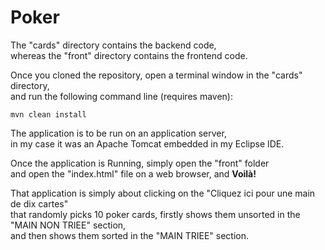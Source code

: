 # Poker
The "cards" directory contains the backend code,</br>
whereas the "front" directory contains the frontend code.</br>

Once you cloned the repository, open a terminal window in the "cards" directory,</br>
and run the following command line (requires maven):</br>

`mvn clean install`

The application is to be run on an application server,</br>
in my case it was an Apache Tomcat embedded in my Eclipse IDE.</br>

Once the application is Running, simply open the "front" folder</br>
and open the "index.html" file on a web browser, and **Voilà!**</br>

That application is simply about clicking on the "Cliquez ici pour une main de dix cartes"</br>
that randomly picks 10 poker cards, firstly shows them unsorted in the "MAIN NON TRIEE" section,</br>
and then shows them sorted in the "MAIN TRIEE" section.
